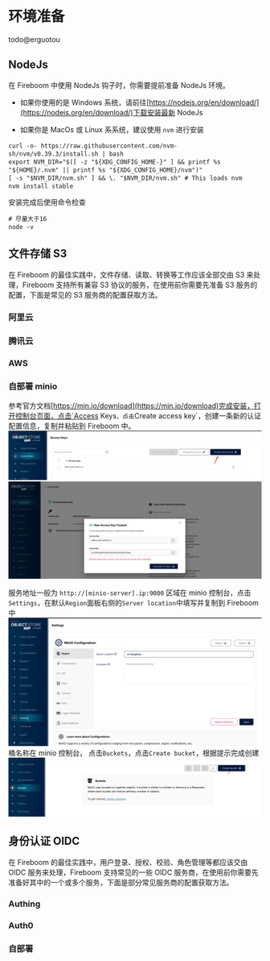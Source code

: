 # 环境准备

todo@erguotou

## NodeJs

在 Fireboom 中使用 NodeJs 钩子时，你需要提前准备 NodeJs 环境。

- 如果你使用的是 Windows 系统，请前往[https://nodejs.org/en/download/](https://nodejs.org/en/download/)下载安装最新 NodeJs

- 如果你是 MacOs 或 Linux 系系统，建议使用 `nvm` 进行安装

```console
curl -o- https://raw.githubusercontent.com/nvm-sh/nvm/v0.39.3/install.sh | bash
export NVM_DIR="$([ -z "${XDG_CONFIG_HOME-}" ] && printf %s "${HOME}/.nvm" || printf %s "${XDG_CONFIG_HOME}/nvm")"
[ -s "$NVM_DIR/nvm.sh" ] && \. "$NVM_DIR/nvm.sh" # This loads nvm
nvm install stable
```

安装完成后使用命令检查

```console
# 尽量大于16
node -v
```

## 文件存储 S3

在 Fireboom 的最佳实践中，文件存储、读取、转换等工作应该全部交由 S3 来处理，Fireboom 支持所有兼容 S3 协议的服务，在使用前你需要先准备 S3 服务的配置，下面是常见的 S3 服务商的配置获取方法。

### 阿里云


### 腾讯云

### AWS

### 自部署 minio

参考官方文档[https://min.io/download](https://min.io/download)完成安装，打开控制台页面，点击`Access Keys`，点击`Create access key`，创建一条新的认证配置信息，复制并粘贴到 Fireboom 中。
![](./assets/minio-create.jpg)
![](./assets/minio-key.jpg)

服务地址一般为 `http://[minio-server].ip:9000`
区域在 minio 控制台，点击`Settings`，在默认`Region`面板右侧的`Server location`中填写并复制到 Fireboom中
![](./assets/minio-region.png)
桶名称在 minio 控制台， 点击`Buckets`，点击`Create bucket`，根据提示完成创建
![](./assets/minio-bucket.jpg)


## 身份认证 OIDC

在 Fireboom 的最佳实践中，用户登录、授权、校验、角色管理等都应该交由 OIDC 服务来处理，Fireboom 支持常见的一些 OIDC 服务商，在使用前你需要先准备好其中的一个或多个服务，下面是部分常见服务商的配置获取方法。

### Authing


### Auth0

### 自部署

